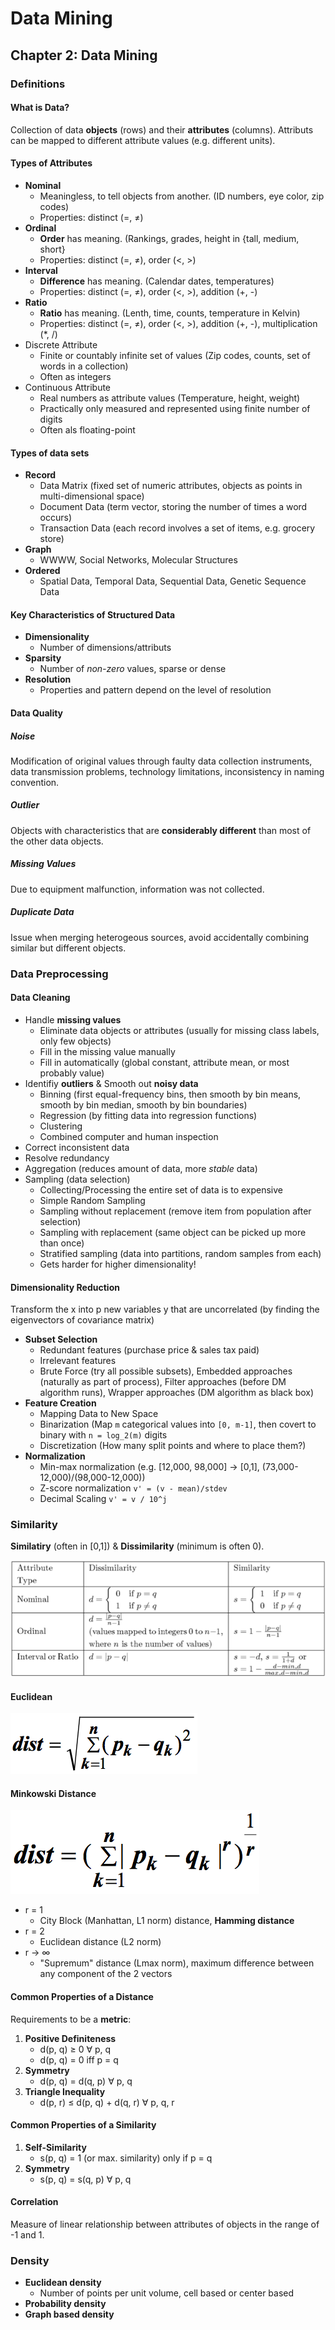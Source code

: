 # Data Mining
## Chapter 2: Data Mining
### Definitions
#### What is Data?
Collection of data **objects** (rows) and their **attributes** (columns). Attributs can be mapped to different attribute values (e.g. different units).

#### Types of Attributes
* **Nominal**
	* Meaningless, to tell objects from another. (ID numbers, eye color, zip codes)
	* Properties: distinct (=, ≠)
* **Ordinal**
	* **Order** has meaning. (Rankings, grades, height in {tall, medium, short}
	* Properties: distinct (=, ≠), order (<, >)
* **Interval**
	* **Difference** has meaning. (Calendar dates, temperatures)
	* Properties: distinct (=, ≠), order (<, >), addition (+, -)
* **Ratio**
	* **Ratio** has meaning. (Lenth, time, counts, temperature in Kelvin)
	* Properties: distinct (=, ≠), order (<, >), addition (+, -), multiplication (*, /)
* Discrete Attribute
	* Finite or countably infinite set of values (Zip codes, counts, set of words in a collection)
	* Often as integers
* Continuous Attribute
	* Real numbers as attribute values (Temperature, height, weight)
	* Practically only measured and represented using finite number of digits
	* Often als floating-point

#### Types of data sets
* **Record**
	* Data Matrix (fixed set of numeric attributes, objects as points in multi-dimensional space)
	* Document Data (term vector, storing the number of times a word occurs)
	* Transaction Data (each record involves a set of items, e.g. grocery store)
* **Graph**
	* WWWW, Social Networks, Molecular Structures
* **Ordered**
	* Spatial Data, Temporal Data, Sequential Data, Genetic Sequence Data

#### Key Characteristics of Structured Data
* **Dimensionality**
	* Number of dimensions/attributs
* **Sparsity**
	* Number of *non-zero* values, sparse or dense
* **Resolution**
	* Properties and pattern depend on the level of resolution

#### Data Quality
##### Noise
Modification of original values through faulty data collection instruments, data transmission problems, technology limitations, inconsistency in naming convention.

##### Outlier
Objects with characteristics that are **considerably different** than most of the other data objects.

##### Missing Values
Due to equipment malfunction, information was not collected.

##### Duplicate Data
Issue when merging heterogeous sources, avoid accidentally combining similar but different objects.

### Data Preprocessing
#### Data Cleaning
* Handle **missing values**
	* Eliminate data objects or attributes (usually for missing class labels, only few objects)
	* Fill in the missing value manually
	* Fill in automatically (global constant, attribute mean, or most probably value)
* Identifiy **outliers** & Smooth out **noisy data**
	* Binning (first equal-frequency bins, then smooth by bin means, smooth by bin median, smooth by bin boundaries)
	* Regression (by fitting data into regression functions)
	* Clustering
	* Combined computer and human inspection
* Correct inconsistent data
* Resolve redundancy
* Aggregation (reduces amount of data, more *stable* data)
* Sampling (data selection)
	* Collecting/Processing the entire set of data is to expensive
	* Simple Random Sampling
	* Sampling without replacement (remove item from population after selection)
	* Sampling with replacement (same object can be picked up more than once)
	* Stratified sampling (data into partitions, random samples from each)
	* Gets harder for higher dimensionality!

#### Dimensionality Reduction
Transform the x into p new variables y that are uncorrelated (by finding the eigenvectors of covariance matrix)

* **Subset Selection**
	* Redundant features (purchase price & sales tax paid)
	* Irrelevant features
	* Brute Force (try all possible subsets), Embedded approaches (naturally as part of process), Filter approaches (before DM algorithm runs), Wrapper approaches (DM algorithm as black box)
* **Feature Creation**
	* Mapping Data to New Space
	* Binarization (Map `m` categorical values into `[0, m-1]`, then covert to binary with `n = log_2(m)` digits
	* Discretization (How many split points and where to place them?)
* **Normalization**
	* Min-max normalization (e.g. [12,000, 98,000] -> [0,1], (73,000-12,000)/(98,000-12,000))
	* Z-score normalization `v' = (v - mean)/stdev`
	* Decimal Scaling `v' = v / 10^j`
	
### Similarity
**Similatiry** (often in [0,1]) & **Dissimilarity** (minimum is often 0).

![02_similarity](img/02_similarity.png)

#### Euclidean
![02_euclidean](img/02_euclidean.png)

#### Minkowski Distance
![02_minkowski](img/02_minkowski.png)

* r = 1
	* City Block (Manhattan, L1 norm) distance, **Hamming distance**
* r = 2
	* Euclidean distance (L2 norm)
* r -> ∞
	* "Supremum" distance (Lmax norm), maximum difference between any component of the 2 vectors

#### Common Properties of a Distance
Requirements to be a **metric**:

1. **Positive Definiteness**
	* d(p, q) ≥ 0 ∀ p, q
	* d(p, q) = 0 iff p = q
2. **Symmetry**
	* d(p, q) = d(q, p) ∀ p, q
3. **Triangle Inequality**
	* d(p, r) ≤ d(p, q) + d(q, r) ∀ p, q, r
	
#### Common Properties of a Similarity
1. **Self-Similarity**
	* s(p, q) = 1 (or max. similarity) only if p = q
2. **Symmetry**
	* s(p, q) = s(q, p) ∀ p, q

#### Correlation
Measure of linear relationship between attributes of objects in the range of -1 and 1.

### Density
* **Euclidean density**
	* Number of points per unit volume, cell based or center based
* **Probability density**
* **Graph based density**